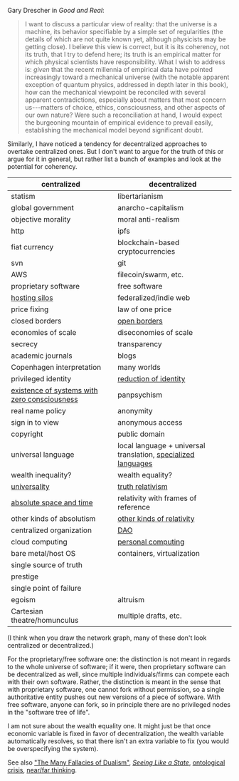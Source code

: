 Gary Drescher in *Good and Real*:

> I want to discuss a particular view of reality: that the universe is a
> machine, its behavior specifiable by a simple set of regularities (the
> details of which are not quite known yet, although physicists may be getting
> close). I believe this view is correct, but it is its coherency, not its
> truth, that I try to defend here; its truth is an empirical matter for which
> physical scientists have responsibility. What I wish to address is: *given*
> that the recent millennia of empirical data have pointed increasingly toward
> a mechanical universe (with the notable apparent exception of quantum
> physics, addressed in depth later in this book), how can the mechanical
> viewpoint be reconciled with several apparent contradictions, especially
> about matters that most concern us---matters of choice, ethics,
> consciousness, and other aspects of our own nature? Were such a
> reconciliation at hand, I would expect the burgeoning mountain of empirical
> evidence to prevail easily, establishing the mechanical model beyond
> significant doubt.

Similarly, I have noticed a tendency for decentralized approaches to overtake
centralized ones. But I don't want to argue for the truth of this or argue for
it in general, but rather list a bunch of examples and look at the potential
for coherency.

|centralized|decentralized|
|-----------|-------------|
|statism|libertarianism|
|global government|anarcho-capitalism|
|objective morality|moral anti-realism|
|http|ipfs|
|fiat currency|blockchain-based cryptocurrencies|
|svn|git|
|AWS|filecoin/swarm, etc.|
|proprietary software|free software|
|[hosting silos](https://indieweb.org/silo)|federalized/indie web|
|price fixing|law of one price|
|closed borders|[open borders](https://openborders.info/blog/open-borders-and-world-government/)|
|economies of scale|diseconomies of scale|
|secrecy|transparency|
|academic journals|blogs|
|Copenhagen interpretation|many worlds|
|privileged identity|[reduction of identity](https://meteuphoric.wordpress.com/2010/01/31/who-are-yo/)|
|[existence of systems with zero consciousness](http://files.openphilanthropy.org/files/Conversations/Brian_Tomasik_10-06-16_%28public%29.pdf)|panpsychism|
|real name policy|anonymity|
|sign in to view|anonymous access|
|copyright|public domain|
|universal language|local language + universal translation, [specialized languages](https://www.gwern.net/Notes#powerful-natural-languages)|
|wealth inequality?|wealth equality?|
|[universality](https://en.wikipedia.org/wiki/Universality_%28philosophy%29)|[truth relativism](https://en.wikipedia.org/wiki/Relativism)|
|[absolute space and time](https://en.wikipedia.org/wiki/Absolute_space_and_time)|relativity with frames of reference|
|other kinds of absolutism|[other kinds of relativity](https://en.wikipedia.org/wiki/Relativity#Social_sciences)|
|centralized organization|[DAO](https://en.wikipedia.org/wiki/Decentralized_autonomous_organization)|
|cloud computing|[personal computing](https://kmandla.wordpress.com/2009/07/07/the-cloud-is-a-lie/)|
|bare metal/host OS|containers, virtualization|
|single source of truth||
|prestige||
|single point of failure||
|egoism|altruism|
|Cartesian theatre/homunculus|multiple drafts, etc.|

(I think when you draw the network graph, many of these don't look centralized
or decentralized.)

For the proprietary/free software one: the distinction is not meant in regards
to the whole universe of software; if it were, then proprietary software can be
decentralized as well, since multiple individuals/firms can compete each with
their own software. Rather, the distinction is meant in the sense that with
proprietary software, one cannot fork without permission, so a single
authoritative entity pushes out new versions of a piece of software. With free
software, anyone can fork, so in principle there are no privileged nodes in
the "software tree of life".

I am not sure about the wealth equality one. It might just be that once
economic variable is fixed in favor of decentralization, the wealth variable
automatically resolves, so that there isn't an extra variable to fix (you would
be overspecifying the system).

See also ["The Many Fallacies of Dualism"](http://reducing-suffering.org/the-many-fallacies-of-dualism/),
[*Seeing Like a State*](https://en.wikipedia.org/wiki/Seeing_Like_a_State),
[ontological crisis](https://wiki.lesswrong.com/wiki/Ontological_crisis),
[near/far thinking](https://wiki.lesswrong.com/wiki/Near/far_thinking).
